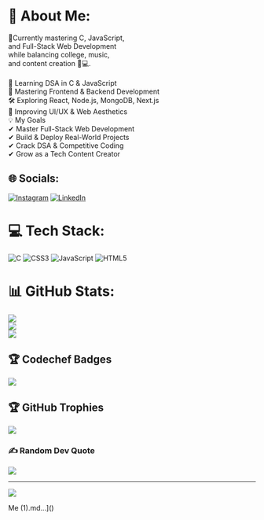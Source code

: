# 💫 About Me:
🚀Currently mastering C, JavaScript, <br>and Full-Stack Web Development <br>while balancing college, music,<br> and content creation 🎵💻.<br><br>🌱 Learning DSA in C & JavaScript <br>🎯 Mastering Frontend & Backend Development <br>🛠️ Exploring React, Node.js, MongoDB, Next.js <br>🎨 Improving UI/UX & Web Aesthetics <br>💡 My Goals <br>✔ Master Full-Stack Web Development <br>✔ Build & Deploy Real-World Projects <br>✔ Crack DSA & Competitive Coding <br>✔ Grow as a Tech Content Creator


## 🌐 Socials:
[![Instagram](https://img.shields.io/badge/Instagram-%23E4405F.svg?logo=Instagram&logoColor=white)](https://instagram.com/sahlcodes) [![LinkedIn](https://img.shields.io/badge/LinkedIn-%230077B5.svg?logo=linkedin&logoColor=white)](https://linkedin.com/in/sahithi-sritha-1z) 

# 💻 Tech Stack:
![C](https://img.shields.io/badge/c-%2300599C.svg?style=for-the-badge&logo=c&logoColor=white) ![CSS3](https://img.shields.io/badge/css3-%231572B6.svg?style=for-the-badge&logo=css3&logoColor=white) ![JavaScript](https://img.shields.io/badge/javascript-%23323330.svg?style=for-the-badge&logo=javascript&logoColor=%23F7DF1E) ![HTML5](https://img.shields.io/badge/html5-%23E34F26.svg?style=for-the-badge&logo=html5&logoColor=white)
# 📊 GitHub Stats:
![](https://github-readme-stats.vercel.app/api?username=Sahithi-Sritha&theme=tokyonight&hide_border=false&include_all_commits=true&count_private=true)<br/>
![](https://github-readme-streak-stats.herokuapp.com/?user=Sahithi-Sritha&theme=tokyonight&hide_border=false)<br/>
![](https://github-readme-stats.vercel.app/api/top-langs/?username=Sahithi-Sritha&theme=tokyonight&hide_border=false&include_all_commits=true&count_private=true&layout=compact)

## 🏆 Codechef Badges
  <html>
<body>
      <img src="https://cdn.codechef.com/images/badges/contest/diamond.svg"/>
    </body>
</html>

## 🏆 GitHub Trophies
![](https://github-profile-trophy.vercel.app/?username=Sahithi-Sritha&theme=tokyonight&no-frame=false&no-bg=false&margin-w=4)

### ✍️ Random Dev Quote
![](https://quotes-github-readme.vercel.app/api?type=horizontal&theme=radical)

---
[![](https://visitcount.itsvg.in/api?id=Sahithi-Sritha&icon=7&color=9)](https://visitcount.itsvg.in)

<!-- Proudly created with GPRM ( https://gprm.itsvg.in ) -->Me (1).md…]()
